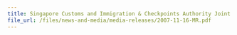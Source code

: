 ```yaml
---
title: Singapore Customs and Immigration & Checkpoints Authority Joint Operation Seized 15,000 Packets Cigarettes Smuggled on Tour Bus   
file_url: /files/news-and-media/media-releases/2007-11-16-MR.pdf
---
```

